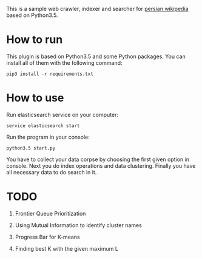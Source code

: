 This is a sample web crawler, indexer and searcher for [persian wikipedia](http://fa.wikipedia.org/) based on Python3.5.

How to run
=========

This plugin is based on Python3.5 and some Python packages. You can install all of them with the following command:

`pip3 install -r requirements.txt`

How to use
=========

Run elasticsearch service on your computer:

`service elasticsearch start`

Run the program in your console:

`python3.5 start.py` 

You have to collect your data corpse by choosing the first given option in console. Next you do index operations and data clustering. Finally you have all necessary data to do search in it.

TODO
=========

1. Frontier Queue Prioritization

2. Using Mutual Information to identify cluster names

3. Progress Bar for K-means

4. Finding best K with the given maximum L
